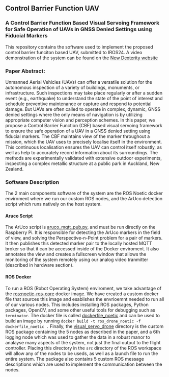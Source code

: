## Control Barrier Function UAV
### A Control Barrier Function Based Visual Servoing Framework for Safe Operation of UAVs in GNSS Denied Settings using Fiducial Markers

This repository contains the software used to implement the proposed control barrier funciton based UAV, submitted to IROS24. A video demonstration of the system can be found on the [New Dexterity website](https://newdexterity.org/cbf_uav/)

### Paper Abstract:
Unmanned Aerial Vehicles (UAVs) can offer a versatile solution for the autonomous inspection of a variety of buildings, monuments, or infrastructure. Such inspections may take place regularly or after a sudden event (e.g., earthquake) to understand the state of the point of interest and schedule preventive maintenance or capture and respond to potential damage. But UAVs are often called to operate in complex, dynamic, GNSS denied settings where the only means of navigation is by utilizing appropriate computer vision and perception schemes. In this paper, we propose a Control Barrier Function (CBF) based visual servoing framework to ensure the safe operation of a UAV in a GNSS denied setting using fiducial markers. The CBF maintains view of the marker throughout a mission, which the UAV uses to precisely localise itself in the environment. This continuous localisation ensures the UAV can control itself robustly, as well as help to accurately record information about its surroundings. The methods are experimentally validated with extensive outdoor experiments, inspecting a complex metallic structure at a public park in Auckland, New Zealand.

### Software Description
The 2 main components software of the system are the ROS Noetic docker enviroment where we run our custom ROS nodes, and the ArUco detection script which runs natively on the host system. 
#### Aruco Script
The ArUco script is [aruco_mqtt_pub.py](aruco_mqtt_pub.py), and must be run directly on the Raspberry Pi. It is responsible for detecting the ArUco markers in the field of view, and solving the Perspective-n-Point problem for a pair of markers. It then publishes this detected marker pair to the locally hosted MQTT broker so that it can be accessed inside of the Docker enviroment. It also annotates the view and creates a fullscreen window that allows the monitoring of the system remotely using our analog video tranmitter (described in hardware section).
#### ROS Docker 
To run a ROS (Robot Operating System) enviroment, we take advantage of the [ros:noetic-ros-core](https://hub.docker.com/_/ros/) docker image. We have created a custom docker file that sources this image and esablishes the envrioemnt needed to run all of our various nodes. This includes installing ROS packages, Python packages, OpenCV, and some other useful tools for debugging such as `terminator`. The docker file is called [dockerfile_noetic](dockerfile_noetic) and can be used to build an image by running `docker build -t ros_drone_noetic -f dockerfile_noetic .`
Finally, the [visual_servo_drone](visual_servo_drone) directory is the custom ROS package containing the 5 nodes as described in the paper, and a 6th logging node which was used to gather the data in a robust manor to analayse many aspects of the system, not just the final output to the flight controller. Placing this directory in the `src` directory of the ROS workspace will allow any of the nodes to be useds, as well as a launch file to run the entire system. The package also contains 5 custom ROS message descriptions which are used to implement the communication between the nodes.
